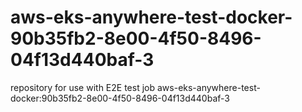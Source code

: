 # aws-eks-anywhere-test-docker-90b35fb2-8e00-4f50-8496-04f13d440baf-3
repository for use with E2E test job aws-eks-anywhere-test-docker:90b35fb2-8e00-4f50-8496-04f13d440baf-3
